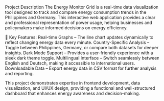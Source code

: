  Project Description
The Energy Monitor Grid is a real-time data visualization tool designed to track and compare energy consumption trends in the Philippines and Germany. This interactive web application provides a clear and professional representation of power usage, helping businesses and policymakers make informed decisions on energy efficiency.

🔹 Key Features:
Real-time Graphs – The line chart updates dynamically to reflect changing energy data every minute.
Country-Specific Analysis – Toggle between Philippines, Germany, or compare both datasets for deeper insights.
Dark Mode Support – Provides a user-friendly experience with a sleek dark theme toggle.
Multilingual Interface – Switch seamlessly between English and Deutsch, making it accessible to international users.
Downloadable Data – Export energy data in CSV format for further analysis and reporting.

This project demonstrates expertise in frontend development, data visualization, and UI/UX design, providing a functional and well-structured dashboard that enhances energy awareness and decision-making.

